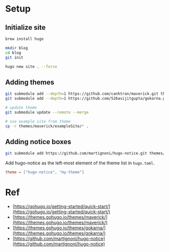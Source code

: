 # Setup

## Initialize site
```bash
brew install hugo

mkdir blog
cd blog
git init

hugo new site . --force
```

## Adding themes
```bash
git submodule add --depth=1 https://github.com/canhtran/maverick.git themes/maverick
git submodule add --depth=1 https://github.com/526avijitgupta/gokarna.git themes/gokarna

# update theme
git submodule update --remote --merge

# use example site from theme
cp -r themes/maverick/exampleSite/* .
```

## Adding notice boxes
```bash
git submodule add https://github.com/martignoni/hugo-notice.git themes/hugo-notice
```
Add hugo-notice as the left-most element of the theme list in `hugo.toml`.
``` toml
theme = ["hugo-notice", "my-theme"]
```
# Ref
- [https://gohugo.io/getting-started/quick-start/](https://gohugo.io/getting-started/quick-start/)
- [https://themes.gohugo.io/themes/maverick/](https://themes.gohugo.io/themes/maverick/)
- [https://themes.gohugo.io/themes/gokarna/](https://themes.gohugo.io/themes/gokarna/)
- [https://github.com/martignoni/hugo-notice](https://github.com/martignoni/hugo-notice)
